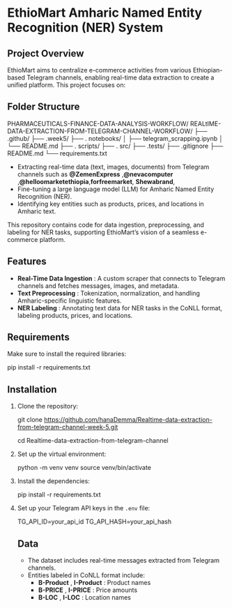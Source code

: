
# EthioMart Amharic Named Entity Recognition (NER) System

## Project Overview

EthioMart aims to centralize e-commerce activities from various Ethiopian-based Telegram channels, enabling real-time data extraction to create a unified platform. This project focuses on:

## Folder Structure 

PHARMACEUTICALS-FINANCE-DATA-ANALYSIS-WORKFLOW/ 
REALtIME-DATA-EXTRACTION-FROM-TELEGRAM-CHANNEL-WORKFLOW/
├── .github/
├── .week5/
├── . notebooks/
│   ├── telegram_scrapping.ipynb
│   └── README.md 
├── . scripts/ 
├── . src/
├── .tests/
├── .gitignore 
├── README.md 
└── requirements.txt 

* Extracting real-time data (text, images, documents) from Telegram channels such as  **@ZemenExpress** ,**@nevacomputer** ,**@helloomarketethiopia**,**forfreemarket**, **Shewabrand**,   
* Fine-tuning a large language model (LLM) for Amharic Named Entity Recognition (NER).
* Identifying key entities such as products, prices, and locations in Amharic text.

This repository contains code for data ingestion, preprocessing, and labeling for NER tasks, supporting EthioMart’s vision of a seamless e-commerce platform.

## Features

* **Real-Time Data Ingestion** : A custom scraper that connects to Telegram channels and fetches messages, images, and metadata.
* **Text Preprocessing** : Tokenization, normalization, and handling Amharic-specific linguistic features.
* **NER Labeling** : Annotating text data for NER tasks in the CoNLL format, labeling products, prices, and locations.

## Requirements

Make sure to install the required libraries:

pip install -r requirements.txt


## Installation

1. Clone the repository:

   git clone https://github.com/hanaDemma/Realtime-data-extraction-from-telegram-channel-week-5.git

   cd Realtime-data-extraction-from-telegram-channel
2. Set up the virtual environment:

   python -m venv venv
   source venv/bin/activate
3. Install the dependencies:

   pip install -r requirements.txt
4. Set up your Telegram API keys in the `.env` file:

   TG_API_ID=your_api_id
   TG_API_HASH=your_api_hash


   ## Data


   * The dataset includes real-time messages extracted from Telegram channels.
   * Entities labeled in CoNLL format include:
     * **B-Product** ,  **I-Product** : Product names
     * **B-PRICE** ,  **I-PRICE** : Price amounts
     * **B-LOC** ,  **I-LOC** : Location names

